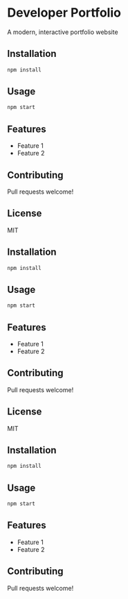 # Developer Portfolio

A modern, interactive portfolio website

## Installation

```bash
npm install
```

## Usage

```bash
npm start
```

## Features

- Feature 1
- Feature 2

## Contributing

Pull requests welcome!

## License

MIT

<!-- Fix typo -->

<!-- Fix typo -->

<!-- Fix typo -->
## Installation

```bash
npm install
```

## Usage

```bash
npm start
```

## Features

- Feature 1
- Feature 2

## Contributing

Pull requests welcome!

## License

MIT

<!-- Fix typo -->

<!-- Fix typo -->

<!-- Fix typo -->
## Installation

```bash
npm install
```

## Usage

```bash
npm start
```

## Features

- Feature 1
- Feature 2

## Contributing

Pull requests welcome!
